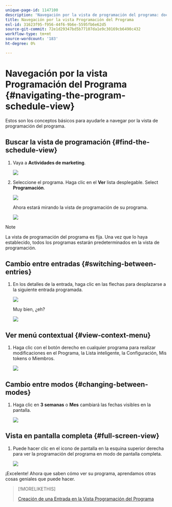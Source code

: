 ```yaml
---
unique-page-id: 1147100
description: 'Navegación por la vista de programación del programa: documentos de Marketo: documentación del producto'
title: Navegación por la vista Programación del Programa
exl-id: 31623f95-f956-44f6-9b6e-5595fb6e62d5
source-git-commit: 72e1d29347bd5b77107da1e9c30169cb6490c432
workflow-type: tm+mt
source-wordcount: '183'
ht-degree: 0%

---
```


# Navegación por la vista Programación del Programa {#navigating-the-program-schedule-view}

Estos son los conceptos básicos para ayudarle a navegar por la vista de programación del programa.

## Buscar la vista de programación {#find-the-schedule-view}

1. Vaya a **Actividades de marketing**.

   ![](assets/login-marketing-activities.png)

1. Seleccione el programa. Haga clic en el **Ver** lista desplegable. Select **Programación**.

   ![](assets/image2014-9-17-11-3a38-3a3.png)

   Ahora estará mirando la vista de programación de su programa.

   ![](assets/image2014-9-17-11-3a38-3a14.png)

>[!NOTE]
>
>La vista de programación del programa es fija. Una vez que lo haya establecido, todos los programas estarán predeterminados en la vista de programación.

## Cambio entre entradas {#switching-between-entries}

1. En los detalles de la entrada, haga clic en las flechas para desplazarse a la siguiente entrada programada.

   ![](assets/image2014-9-17-11-3a38-3a54.png)

   Muy bien, ¿eh?

   ![](assets/image2014-9-17-11-3a39-3a10.png)

## Ver menú contextual {#view-context-menu}

1. Haga clic con el botón derecho en cualquier programa para realizar modificaciones en el Programa, la Lista inteligente, la Configuración, Mis tokens o Miembros.

   ![](assets/image2014-9-17-11-3a39-3a59.png)

## Cambio entre modos {#changing-between-modes}

1. Haga clic en **3 semanas** o **Mes** cambiará las fechas visibles en la pantalla.

   ![](assets/image2014-9-17-11-3a40-3a19.png)

## Vista en pantalla completa {#full-screen-view}

1. Puede hacer clic en el icono de pantalla en la esquina superior derecha para ver la programación del programa en modo de pantalla completa.

   ![](assets/image2014-9-17-11-3a40-3a45.png)

¡Excelente! Ahora que saben cómo ver su programa, aprendamos otras cosas geniales que puede hacer.

>[!MORELIKETHIS]
>
>[Creación de una Entrada en la Vista Programación del Programa](/help/marketo/product-docs/core-marketo-concepts/programs/program-schedule-view/creating-an-entry-in-the-program-schedule-view.md)
